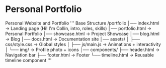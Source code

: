 # Personal Portfolio
Personal Website and Portfolio
'''
Base Structure
/portfolio
│── index.html              → Landing page (Hi! I'm Collin, intro, roles, skills)
│── portfolio.html           → Personal Portfolio
│── showcase.html            → Project Showcase
│── blog.html                → Blog
│── docs.html                → Documentation site
│── assets/
│    ├── css/style.css       → Global styles
│    ├── js/main.js          → Animations + interactivity
│    └── img/                → Profile photo + icons
│── components/
     ├── header.html         → Navigation bar
     ├── footer.html         → Footer
     └── timeline.html       → Reusable timeline component
'''
